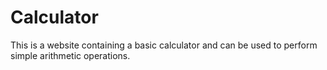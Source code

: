 # Calculator
This is a website containing a basic calculator and can be used to perform simple arithmetic operations.
